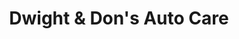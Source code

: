 ---
title: "Dwight & Don's Auto Care"
url: /mesquite/dwight-and-dons-auto-care/
shop: car repair
---